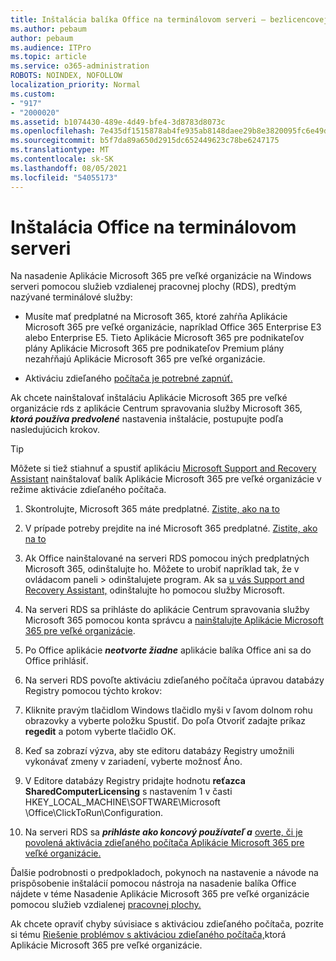```yaml
---
title: Inštalácia balíka Office na terminálovom serveri – bezlicencovej
ms.author: pebaum
author: pebaum
ms.audience: ITPro
ms.topic: article
ms.service: o365-administration
ROBOTS: NOINDEX, NOFOLLOW
localization_priority: Normal
ms.custom:
- "917"
- "2000020"
ms.assetid: b1074430-489e-4d49-bfe4-3d8783d8073c
ms.openlocfilehash: 7e435df1515878ab4fe935ab8148daee29b8e3820095fc6e49db45de4c6279db
ms.sourcegitcommit: b5f7da89a650d2915dc652449623c78be6247175
ms.translationtype: MT
ms.contentlocale: sk-SK
ms.lasthandoff: 08/05/2021
ms.locfileid: "54055173"
---
```

# <a name="installing-office-on-a-terminal-server"></a>Inštalácia Office na terminálovom serveri

Na nasadenie Aplikácie Microsoft 365 pre veľké organizácie na Windows serveri pomocou služieb vzdialenej pracovnej plochy (RDS), predtým nazývané terminálové služby:
  
- Musíte mať predplatné na Microsoft 365, ktoré zahŕňa Aplikácie Microsoft 365 pre veľké organizácie, napríklad Office 365 Enterprise E3 alebo Enterprise E5. Tieto Aplikácie Microsoft 365 pre podnikateľov plány Aplikácie Microsoft 365 pre podnikateľov Premium plány nezahŕňajú Aplikácie Microsoft 365 pre veľké organizácie.

- Aktiváciu zdieľaného [počítača je potrebné zapnúť.](https://docs.microsoft.com/DeployOffice/overview-shared-computer-activation)

Ak chcete nainštalovať inštaláciu Aplikácie Microsoft 365 pre veľké organizácie rds z aplikácie Centrum spravovania služby Microsoft 365, ***ktorá používa predvolené*** nastavenia inštalácie, postupujte podľa nasledujúcich krokov.

> [!TIP]
> Môžete si tiež stiahnuť a spustiť aplikáciu [Microsoft Support and Recovery Assistant](https://aka.ms/SaRA_OfficeSCA_M365Portal) nainštalovať balík Aplikácie Microsoft 365 pre veľké organizácie v režime aktivácie zdieľaného počítača.
  
1. Skontrolujte, Microsoft 365 máte predplatné. [Zistite, ako na to](https://docs.microsoft.com/microsoft-365/admin/admin-overview/what-subscription-do-i-have)

2. V prípade potreby prejdite na iné Microsoft 365 predplatné. [Zistite, ako na to](https://docs.microsoft.com/microsoft-365/commerce/subscriptions/switch-to-a-different-plan)

3. Ak Office nainštalované na serveri RDS pomocou iných predplatných Microsoft 365, odinštalujte ho. Môžete to urobiť napríklad tak, že v ovládacom paneli \> odinštalujete program. Ak sa [u vás Support and Recovery Assistant,](https://aka.ms/SARA-OfficeUninstall-Alchemy) odinštalujte ho pomocou služby Microsoft.

4. Na serveri RDS sa prihláste do aplikácie Centrum spravovania služby Microsoft 365 pomocou konta správcu a [nainštalujte Aplikácie Microsoft 365 pre veľké organizácie](https://portal.office.com/OLS/MySoftware.aspx).

5. Po Office aplikácie ***neotvorte žiadne*** aplikácie balíka Office ani sa do Office prihlásiť.

6. Na serveri RDS povoľte aktiváciu zdieľaného počítača úpravou databázy Registry pomocou týchto krokov:

1. Kliknite pravým tlačidlom Windows tlačidlo myši v ľavom dolnom rohu obrazovky a vyberte položku Spustiť. Do poľa Otvoriť zadajte príkaz **regedit** a potom vyberte tlačidlo OK.

2. Keď sa zobrazí výzva, aby ste editoru databázy Registry umožnili vykonávať zmeny v zariadení, vyberte možnosť Áno.

3. V Editore databázy Registry pridajte hodnotu **reťazca SharedComputerLicensing** s nastavením 1 v časti HKEY_LOCAL_MACHINE\SOFTWARE\Microsoft \Office\ClickToRun\Configuration.

7. Na serveri RDS sa ***prihláste ako koncový používateľ a*** [overte, či je povolená aktivácia zdieľaného počítača Aplikácie Microsoft 365 pre veľké organizácie.](https://docs.microsoft.com/DeployOffice/troubleshoot-shared-computer-activation#verify-that-activation-for-microsoft-365-apps-succeeded)

Ďalšie podrobnosti o predpokladoch, pokynoch na nastavenie a návode na prispôsobenie inštalácií pomocou nástroja na nasadenie balíka Office nájdete v téme Nasadenie Aplikácie Microsoft 365 pre veľké organizácie pomocou služieb vzdialenej [pracovnej plochy.](https://docs.microsoft.com/DeployOffice/deploy-microsoft-365-apps-remote-desktop-services)
  
Ak chcete opraviť chyby súvisiace s aktiváciou zdieľaného počítača, pozrite si tému [Riešenie problémov s aktiváciou zdieľaného počítača,](https://docs.microsoft.com/DeployOffice/troubleshoot-shared-computer-activation)ktorá Aplikácie Microsoft 365 pre veľké organizácie.
  